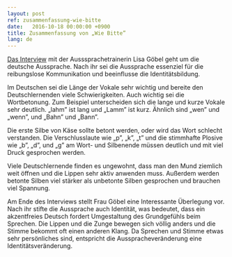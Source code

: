 ```yaml
---
layout: post
ref: zusammenfassung-wie-bitte
date:   2016-10-18 00:00:00 +0900
title: Zusammenfassung von „Wie Bitte”
lang: de
---
```


[Das Interview](https://www.goethe.de/de/spr/mag/20749839.html) mit der Ausssprachetrainerin Lisa Göbel geht um die deutsche Aussprache. Nach ihr sei die Aussprache essenziel für die reibungslose Kommunikation und beeinflusse die Identitätsbildung.

Im Deutschen sei die Länge der Vokale sehr wichtig und bereite den Deutschlernenden viele Schwierigkeiten. Auch wichtig sei die Wortbetonung. Zum Beispiel unterscheiden sich die lange und kurze Vokale sehr deutlich. „lahm” ist lang und „Lamm” ist kurz. Ähnlich sind „wen” und „wenn”, und „Bahn” und „Bann”. 

Die erste Silbe von Käse sollte betont werden, oder wird das Wort schlecht verstanden. Die Verschlusslaute wie „p”, „k”, „t” und die stimmhafte Plosive wie „b”, „d”, und „g” am Wort- und Silbenende müssen deutlich und mit viel Druck gesprochen werden.

Viele Deutschlernende finden es ungewohnt, dass man den Mund ziemlich weit öffnen und die Lippen sehr aktiv anwenden muss. Außerdem werden betonte Silben viel stärker als unbetonte Silben gesprochen und brauchen viel Spannung.

Am Ende des Interviews stellt Frau Göbel eine Interessante Überlegung vor. Nach ihr stifte die Aussprache auch Identität, was bedeutet, dass ein akzentfreies Deutsch fordert Umgestaltung des Grundgefühls beim Sprechen. Die Lippen und die Zunge bewegen sich völlig anders und die Stimme bekommt oft einen anderen Klang. Da Sprechen und Stimme etwas sehr persönliches sind, entspricht die Ausspracheveränderung eine Identitätsveränderung.
